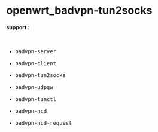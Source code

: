 # openwrt_badvpn-tun2socks
<h4>support :</h4>
<pre>
<ul>
<li>badvpn-server</li>
<li>badvpn-client</li>
<li>badvpn-tun2socks</li>
<li>badvpn-udpgw</li>
<li>badvpn-tunctl</li>
<li>badvpn-ncd</li>
<li>badvpn-ncd-request</li>
</ul>
</pre>
